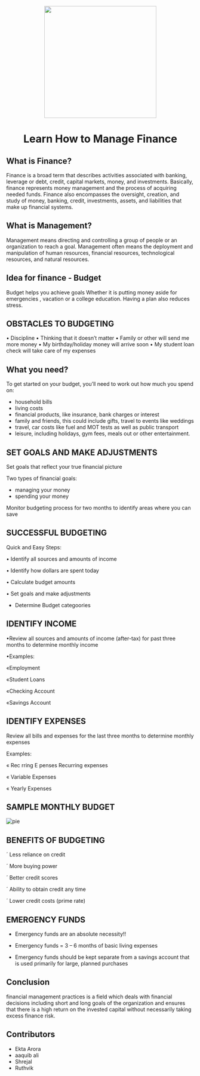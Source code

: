 <P align="center">
 <img src="https://user-images.githubusercontent.com/84700316/136748621-b88c02e1-5259-40b8-82f2-8548dd7a2a15.png" width=300px>
</p>

<h1 align="center"> Learn How to Manage Finance </h1>

## What is Finance?
Finance is a broad term that describes activities associated with banking, leverage or debt, credit, capital markets, money, and investments. Basically, finance represents money management and the process of acquiring needed funds. Finance also encompasses the oversight, creation, and study of money, banking, credit, investments, assets, and liabilities that make up financial systems.

## What is Management?
Management means directing and controlling a group of people or an organization to reach a goal. Management often means the deployment and manipulation of human resources, financial resources, technological resources, and natural resources.

## Idea for finance - Budget  
Budget helps you achieve goals Whether it is putting money aside for emergencies , vacation or a college  education. Having a plan also reduces stress.

## OBSTACLES TO BUDGETING
• Discipline
• Thinking that it doesn’t matter
• Family or other will send me more money
• My birthday/holiday money will arrive soon
• My student loan check will take care of my
expenses


## What you need?

To get started on your budget, you’ll need to work out how much you spend on:

* household bills
* living costs
* financial products, like insurance, bank charges or interest
* family and friends, this could include gifts, travel to events like weddings
* travel, car costs like fuel and MOT tests as well as public transport
* leisure, including holidays, gym fees, meals out or other entertainment.

## SET GOALS AND MAKE ADJUSTMENTS
 Set goals that reflect your true financial picture
 
  Two types of financial goals:
* managing your money
* spending your money
 
 Monitor budgeting process for two months to
identify areas where you can save

## SUCCESSFUL BUDGETING

 Quick and Easy Steps:

• Identify all sources and amounts of income

• Identify how dollars are spent today

• Calculate budget amounts

• Set goals and make adjustments

* Determine Budget categoories

## IDENTIFY INCOME

•Review all sources and amounts of income
(after-tax) for past three months to determine
monthly income

•Examples:

«Employment

«Student Loans

«Checking Account

«Savings Account

## IDENTIFY EXPENSES
Review all bills and expenses for the last three
months to determine monthly expenses

Examples:

« Rec rring E penses Recurring expenses

« Variable Expenses

« Yearly Expenses

## SAMPLE MONTHLY BUDGET
![pie](https://user-images.githubusercontent.com/90129737/136745463-e9c18f86-e446-4566-bd36-c4c59f33b5a0.png)

## BENEFITS OF BUDGETING
´ Less reliance on credit

´ More buying power

´ Better credit scores

´ Ability to obtain credit any time

´ Lower credit costs (prime rate)

## EMERGENCY FUNDS
-  Emergency funds are an absolute necessity!! 

 - Emergency funds = 3 – 6 months of basic living
   expenses

-  Emergency funds should be kept separate from
   a savings account that is used primarily for
   large, planned purchases

## Conclusion 

financial management practices is a field which deals with financial decisions including short and long goals of the organization and ensures that there is a high return on the invested capital without necessarily taking excess finance risk.


## Contributors 
- Ekta Arora 
- aaquib ali
- Shrejal
- Ruthvik 
